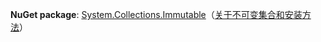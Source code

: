 **NuGet package**: [System.Collections.Immutable](http://go.microsoft.com/fwlink/?LinkId=318047)（[关于不可变集合和安装方法](/dotnet/api/system.collections.immutable#Remarks)）
